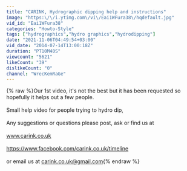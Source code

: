 ```yaml
---
title: "CARINK, Hydrographic dipping help and instructions"
image: "https:\/\/i.ytimg.com\/vi\/Eai1WFura38\/hqdefault.jpg"
vid_id: "Eai1WFura38"
categories: "Howto-Style"
tags: ["hydrographics","hydro graphics","hydrodipping"]
date: "2021-11-06T04:49:54+03:00"
vid_date: "2014-07-14T13:00:18Z"
duration: "PT10M40S"
viewcount: "5621"
likeCount: "39"
dislikeCount: "0"
channel: "WrecKemRaGe"
---
```

{% raw %}Our 1st video, it's not the best but it has been requested so hopefully it helps out a few people.<br /><br />Small help video for people trying to hydro dip,<br /><br />Any suggestions or questions please post, ask or find us at <br /><br />www.carink.co.uk<br /><br /><a rel="nofollow" target="blank" href="https://www.facebook.com/carink.co.uk/timeline">https://www.facebook.com/carink.co.uk/timeline</a><br /><br />or email us at carink.co.uk@gmail.com{% endraw %}
